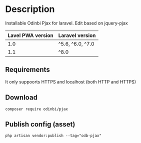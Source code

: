 # Description
Installable Odinbi Pjax for laravel. Edit based on jquery-pjax

| Lavel PWA version      | Laravel version   |
| ---                     | ---               |
| 1.0                     | ^5.6, ^6.0, ^7.0  |
| 1.1                     | ^8.0              |

## Requirements
It only suppoorts HTTPS and localhost (both HTTP and HTTPS)

## Download
```
composer require odinbi/pjax
```
## Publish config (asset)
```
php artisan vendor:publish --tag="odb-pjax"

```
